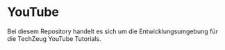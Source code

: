 # YouTube

Bei diesem Repository handelt es sich um die Entwicklungsumgebung für die TechZeug YouTube Tutorials. 
